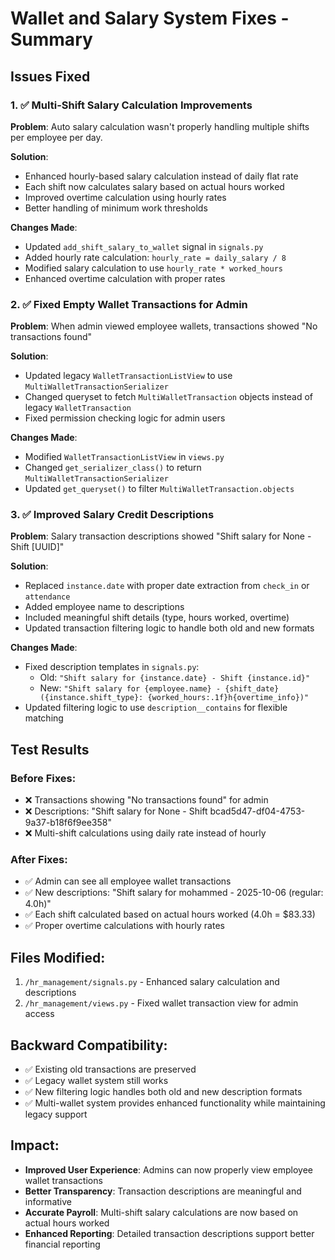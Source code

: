 # Wallet and Salary System Fixes - Summary

## Issues Fixed

### 1. ✅ Multi-Shift Salary Calculation Improvements
**Problem**: Auto salary calculation wasn't properly handling multiple shifts per employee per day.

**Solution**: 
- Enhanced hourly-based salary calculation instead of daily flat rate
- Each shift now calculates salary based on actual hours worked
- Improved overtime calculation using hourly rates
- Better handling of minimum work thresholds

**Changes Made**:
- Updated `add_shift_salary_to_wallet` signal in `signals.py`
- Added hourly rate calculation: `hourly_rate = daily_salary / 8`
- Modified salary calculation to use `hourly_rate * worked_hours`
- Enhanced overtime calculation with proper rates

### 2. ✅ Fixed Empty Wallet Transactions for Admin
**Problem**: When admin viewed employee wallets, transactions showed "No transactions found"

**Solution**:
- Updated legacy `WalletTransactionListView` to use `MultiWalletTransactionSerializer`
- Changed queryset to fetch `MultiWalletTransaction` objects instead of legacy `WalletTransaction`
- Fixed permission checking logic for admin users

**Changes Made**:
- Modified `WalletTransactionListView` in `views.py`
- Changed `get_serializer_class()` to return `MultiWalletTransactionSerializer`
- Updated `get_queryset()` to filter `MultiWalletTransaction.objects`

### 3. ✅ Improved Salary Credit Descriptions  
**Problem**: Salary transaction descriptions showed "Shift salary for None - Shift [UUID]"

**Solution**:
- Replaced `instance.date` with proper date extraction from `check_in` or `attendance`
- Added employee name to descriptions
- Included meaningful shift details (type, hours worked, overtime)
- Updated transaction filtering logic to handle both old and new formats

**Changes Made**:
- Fixed description templates in `signals.py`:
  - Old: `"Shift salary for {instance.date} - Shift {instance.id}"`
  - New: `"Shift salary for {employee.name} - {shift_date} ({instance.shift_type}: {worked_hours:.1f}h{overtime_info})"`
- Updated filtering logic to use `description__contains` for flexible matching

## Test Results

### Before Fixes:
- ❌ Transactions showing "No transactions found" for admin
- ❌ Descriptions: "Shift salary for None - Shift bcad5d47-df04-4753-9a37-b18f6f9ee358"
- ❌ Multi-shift calculations using daily rate instead of hourly

### After Fixes:
- ✅ Admin can see all employee wallet transactions
- ✅ New descriptions: "Shift salary for mohammed - 2025-10-06 (regular: 4.0h)"
- ✅ Each shift calculated based on actual hours worked (4.0h = $83.33)
- ✅ Proper overtime calculations with hourly rates

## Files Modified:
1. `/hr_management/signals.py` - Enhanced salary calculation and descriptions
2. `/hr_management/views.py` - Fixed wallet transaction view for admin access

## Backward Compatibility:
- ✅ Existing old transactions are preserved
- ✅ Legacy wallet system still works
- ✅ New filtering logic handles both old and new description formats
- ✅ Multi-wallet system provides enhanced functionality while maintaining legacy support

## Impact:
- **Improved User Experience**: Admins can now properly view employee wallet transactions
- **Better Transparency**: Transaction descriptions are meaningful and informative
- **Accurate Payroll**: Multi-shift salary calculations are now based on actual hours worked
- **Enhanced Reporting**: Detailed transaction descriptions support better financial reporting